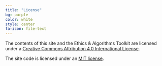 ```yaml
---
title: "License"
bg: purple
color: white
style: center
fa-icon: file-text
---
```


The contents of this site and the Ethics & Algorithms Toolkit are licensed under a
[Creative Commons Attribution 4.0 International License](https://creativecommons.org/licenses/by/4.0/).

The site code is licensed under an [MIT license](/LICENSE.txt).
